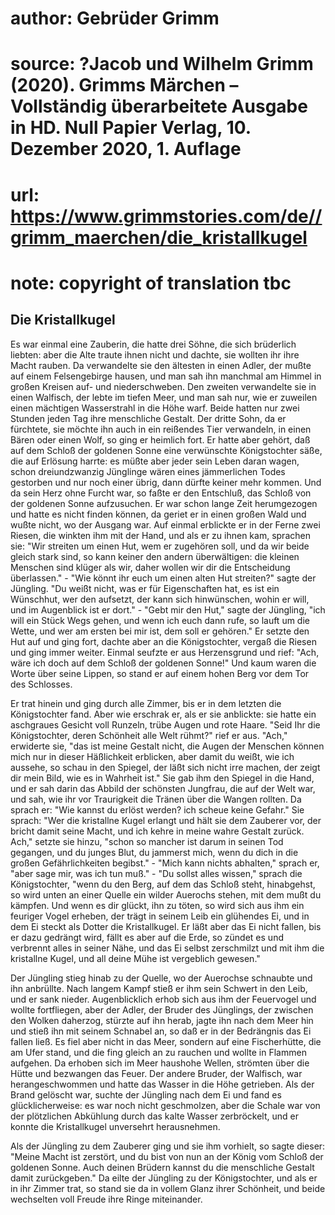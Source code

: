# author: Gebrüder Grimm
# source: ?Jacob und Wilhelm Grimm (2020). Grimms Märchen – Vollständig überarbeitete Ausgabe in HD. Null Papier Verlag, 10. Dezember 2020, 1. Auflage
# url: https://www.grimmstories.com/de//grimm_maerchen/die_kristallkugel
# note: copyright of translation tbc

## Die Kristallkugel 

Es war einmal eine Zauberin, die hatte drei Söhne, die sich brüderlich
liebten: aber die Alte traute ihnen nicht und dachte, sie wollten ihr
ihre Macht rauben. Da verwandelte sie den ältesten in einen Adler, der
mußte auf einem Felsengebirge hausen, und man sah ihn manchmal am Himmel
in großen Kreisen auf- und niederschweben. Den zweiten verwandelte sie
in einen Walfisch, der lebte im tiefen Meer, und man sah nur, wie er
zuweilen einen mächtigen Wasserstrahl in die Höhe warf. Beide hatten nur
zwei Stunden jeden Tag ihre menschliche Gestalt. Der dritte Sohn, da er
fürchtete, sie möchte ihn auch in ein reißendes Tier verwandeln, in
einen Bären oder einen Wolf, so ging er heimlich fort. Er hatte aber
gehört, daß auf dem Schloß der goldenen Sonne eine verwünschte
Königstochter säße, die auf Erlösung harrte: es müßte aber jeder sein
Leben daran wagen, schon dreiundzwanzig Jünglinge wären eines
jämmerlichen Todes gestorben und nur noch einer übrig, dann dürfte
keiner mehr kommen. Und da sein Herz ohne Furcht war, so faßte er den
Entschluß, das Schloß von der goldenen Sonne aufzusuchen. Er war schon
lange Zeit herumgezogen und hatte es nicht finden können, da geriet er
in einen großen Wald und wußte nicht, wo der Ausgang war. Auf einmal
erblickte er in der Ferne zwei Riesen, die winkten ihm mit der Hand, und
als er zu ihnen kam, sprachen sie: "Wir streiten um einen Hut, wem er
zugehören soll, und da wir beide gleich stark sind, so kann keiner den
andern überwältigen: die kleinen Menschen sind klüger als wir, daher
wollen wir dir die Entscheidung überlassen." - "Wie könnt ihr euch um
einen alten Hut streiten?" sagte der Jüngling. "Du weißt nicht, was er
für Eigenschaften hat, es ist ein Wünschhut, wer den aufsetzt, der kann
sich hinwünschen, wohin er will, und im Augenblick ist er dort." -
"Gebt mir den Hut," sagte der Jüngling, "ich will ein Stück Wegs
gehen, und wenn ich euch dann rufe, so lauft um die Wette, und wer am
ersten bei mir ist, dem soll er gehören." Er setzte den Hut auf und
ging fort, dachte aber an die Königstochter, vergaß die Riesen und ging
immer weiter. Einmal seufzte er aus Herzensgrund und rief: "Ach, wäre
ich doch auf dem Schloß der goldenen Sonne!" Und kaum waren die Worte
über seine Lippen, so stand er auf einem hohen Berg vor dem Tor des
Schlosses.

Er trat hinein und ging durch alle Zimmer, bis er in dem letzten die
Königstochter fand. Aber wie erschrak er, als er sie anblickte: sie
hatte ein aschgraues Gesicht voll Runzeln, trübe Augen und rote Haare.
"Seid Ihr die Königstochter, deren Schönheit alle Welt rühmt?" rief er
aus. "Ach," erwiderte sie, "das ist meine Gestalt nicht, die Augen
der Menschen können mich nur in dieser Häßlichkeit erblicken, aber damit
du weißt, wie ich aussehe, so schau in den Spiegel, der läßt sich nicht
irre machen, der zeigt dir mein Bild, wie es in Wahrheit ist." Sie gab
ihm den Spiegel in die Hand, und er sah darin das Abbild der schönsten
Jungfrau, die auf der Welt war, und sah, wie ihr vor Traurigkeit die
Tränen über die Wangen rollten. Da sprach er: "Wie kannst du erlöst
werden? ich scheue keine Gefahr." Sie sprach: "Wer die kristallne
Kugel erlangt und hält sie dem Zauberer vor, der bricht damit seine
Macht, und ich kehre in meine wahre Gestalt zurück. Ach," setzte sie
hinzu, "schon so mancher ist darum in seinen Tod gegangen, und du
junges Blut, du jammerst mich, wenn du dich in die großen
Gefährlichkeiten begibst." - "Mich kann nichts abhalten," sprach er,
"aber sage mir, was ich tun muß." - "Du sollst alles wissen," sprach
die Königstochter, "wenn du den Berg, auf dem das Schloß steht,
hinabgehst, so wird unten an einer Quelle ein wilder Auerochs stehen,
mit dem mußt du kämpfen. Und wenn es dir glückt, ihn zu töten, so wird
sich aus ihm ein feuriger Vogel erheben, der trägt in seinem Leib ein
glühendes Ei, und in dem Ei steckt als Dotter die Kristallkugel. Er läßt
aber das Ei nicht fallen, bis er dazu gedrängt wird, fällt es aber auf
die Erde, so zündet es und verbrennt alles in seiner Nähe, und das Ei
selbst zerschmilzt und mit ihm die kristallne Kugel, und all deine Mühe
ist vergeblich gewesen."

Der Jüngling stieg hinab zu der Quelle, wo der Auerochse schnaubte und
ihn anbrüllte. Nach langem Kampf stieß er ihm sein Schwert in den Leib,
und er sank nieder. Augenblicklich erhob sich aus ihm der Feuervogel und
wollte fortfliegen, aber der Adler, der Bruder des Jünglings, der
zwischen den Wolken daherzog, stürzte auf ihn herab, jagte ihn nach dem
Meer hin und stieß ihn mit seinem Schnabel an, so daß er in der
Bedrängnis das Ei fallen ließ. Es fiel aber nicht in das Meer, sondern
auf eine Fischerhütte, die am Ufer stand, und die fing gleich an zu
rauchen und wollte in Flammen aufgehen. Da erhoben sich im Meer haushohe
Wellen, strömten über die Hütte und bezwangen das Feuer. Der andere
Bruder, der Walfisch, war herangeschwommen und hatte das Wasser in die
Höhe getrieben. Als der Brand gelöscht war, suchte der Jüngling nach dem
Ei und fand es glücklicherweise: es war noch nicht geschmolzen, aber die
Schale war von der plötzlichen Abkühlung durch das kalte Wasser
zerbröckelt, und er konnte die Kristallkugel unversehrt herausnehmen.

Als der Jüngling zu dem Zauberer ging und sie ihm vorhielt, so sagte
dieser: "Meine Macht ist zerstört, und du bist von nun an der König vom
Schloß der goldenen Sonne. Auch deinen Brüdern kannst du die menschliche
Gestalt damit zurückgeben." Da eilte der Jüngling zu der Königstochter,
und als er in ihr Zimmer trat, so stand sie da in vollem Glanz ihrer
Schönheit, und beide wechselten voll Freude ihre Ringe miteinander.
